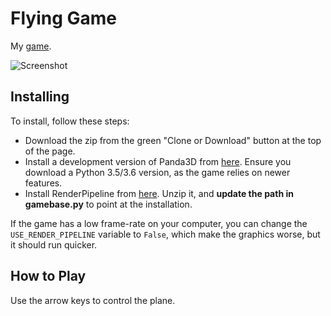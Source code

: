 # Flying Game
My [game](https://typewriter1.github.io).

![Screenshot](https://raw.githubusercontent.com/typewriter1/FlyingGame/master/screenshot7.png)

## Installing

To install, follow these steps:

- Download the zip from the green "Clone or Download" button at the top of the page.
- Install a development version of Panda3D from [here](http://www.panda3d.org/download.php?sdk&version=devel). Ensure you download a Python 3.5/3.6 version, as the game relies on newer features.
- Install RenderPipeline from [here](https://github.com/tobspr/RenderPipeline). Unzip it, and __update the path in gamebase.py__ to point at the installation.

If the game has a low frame-rate on your computer, you can change the `USE_RENDER_PIPELINE` variable to `False`, which make the graphics worse, but it should run quicker.

## How to Play

Use the arrow keys to control the plane.
